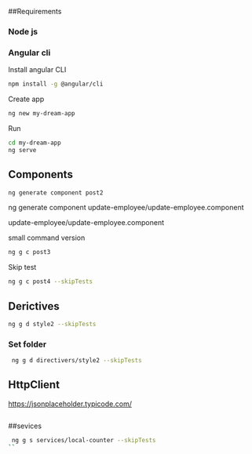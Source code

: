 
##Requirements 
### Node js 
### Angular cli 
Install angular CLI 
```bash
npm install -g @angular/cli
```

Create app 
```bash 
ng new my-dream-app
```

Run 

``` bash
cd my-dream-app
ng serve
```

 ## Components 
 
 ```bash 
ng generate component post2
 ```
 
 ng generate component  update-employee/update-employee.component
 
 update-employee/update-employee.component
 
 small command version
 ```bash
 ng g c post3
 ``` 
 Skip test 
 
 ```bash
 ng g c post4 --skipTests
 ``` 
 ## Derictives
 ```bash 
 ng g d style2 --skipTests
 ```
### Set folder 
```bash 
 ng g d directivers/style2 --skipTests
 ```
 
 ## HttpClient
 
 https://jsonplaceholder.typicode.com/
 ```bash

 ```
 
 ##sevices 
 
 ```bash
  ng g s services/local-counter --skipTests
 ``